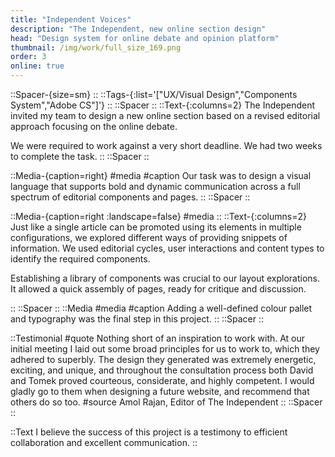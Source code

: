 ```yaml
---
title: "Independent Voices"
description: "The Independent, new online section design"
head: "Design system for online debate and opinion platform"
thumbnail: /img/work/full_size_169.png
order: 3
online: true
---
```

::Spacer-{size=sm}
::
::Tags-{:list='["UX/Visual Design","Components System","Adobe CS"]'}
::
::Spacer
::
::Text-{:columns=2}
The Independent invited my team to design a new online section based on a revised editorial approach focusing on the online debate.

We were required to work against a very short deadline. We had two weeks to complete the task. 
::
::Spacer
::

::Media-{caption=right}
#media
<box width=100% height=650px max-height=650px>
    <display alt="project image" src="/img/work/iv/iv-homepage-wf.png" :src-width=560 :src-height=1892></display>
</box>
<box width=100% height=650px max-height=650px>
    <display alt="project image" src="/img/work/iv/iv-homepage.jpg" :src-width=560 :src-height=2427></display>
</box>
#caption
Our task was to design a visual language that supports bold and dynamic communication across a full spectrum of editorial components and pages. 
::
::Spacer
::

::Media-{caption=right :landscape=false}
#media
<display alt="project image" src="/img/work/iv/wfs1.jpg" :src-width=1152 :src-height=411> </display>
<display alt="project image" src="/img/work/iv/wfs2.jpg" :src-width=1152 :src-height=411> </display>
<display alt="project image" src="/img/work/iv/wfs3.jpg" :src-width=1152 :src-height=411> </display>
<display alt="project image" src="/img/work/iv/wfs4.jpg" :src-width=1152 :src-height=411> </display>
::
::Text-{:columns=2}
Just like a single article can be promoted using its elements in multiple configurations, we explored different ways of providing snippets of information. We used editorial cycles, user interactions and content types to identify the required components. 

Establishing a library of components was crucial to our layout explorations. It allowed a quick assembly of pages, ready for critique and discussion. 





::
::Spacer
::
::Media
#media
<display alt="project image" src="/img/work/iv/ivy-modules_01.jpg"> </display>
<display alt="project image" src="/img/work/iv/ivy-modules_04.jpg"> </display>
#caption
Adding a well-defined colour pallet and typography was the final step in this project. 
::
::Spacer
::

::Testimonial
#quote
Nothing short of an inspiration to work with. At our initial meeting I laid out some broad principles for us to work to, which they adhered to superbly. The design they generated was extremely energetic, exciting, and unique, and throughout the consultation process both David and Tomek proved courteous, considerate, and highly competent. I would gladly go to them when designing a future website, and recommend that others do so too.
#source
Amol Rajan,
Editor of The Independent
::
::Spacer
::

::Text
I believe the success of this project is a testimony to efficient collaboration and excellent communication. 
::